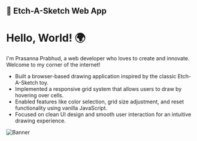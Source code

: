 ## 🔹 Etch-A-Sketch Web App

# Hello, World! 🌍

I'm Prasanna Prabhud, a web developer who loves to create and innovate. Welcome to my corner of the internet!

- Built a browser-based drawing application inspired by the classic Etch-A-Sketch toy.  
- Implemented a responsive grid system that allows users to draw by hovering over cells.  
- Enabled features like color selection, grid size adjustment, and reset functionality using vanilla JavaScript.  
- Focused on clean UI design and smooth user interaction for an intuitive drawing experience.

![Banner](https://example.com/banner.jpg)
